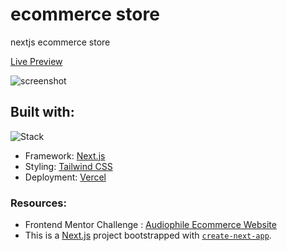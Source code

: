 # ecommerce store
nextjs ecommerce store

[Live Preview]()

![screenshot]()

<!-- ### Features -->

## Built with:

![Stack](https://skills.thijs.gg/icons?i=nextjs,tailwindcss,vercel)

- Framework: [Next.js](https://nextjs.org/)
- Styling: [Tailwind CSS](https://tailwindcss.com/)
- Deployment: [Vercel](https://vercel.com)

### Resources:

- Frontend Mentor Challenge : [Audiophile Ecommerce Website](https://www.frontendmentor.io/challenges/audiophile-ecommerce-website-C8cuSd_wx)
- This is a [Next.js](https://nextjs.org/) project bootstrapped with [`create-next-app`](https://github.com/vercel/next.js/tree/canary/packages/create-next-app).
